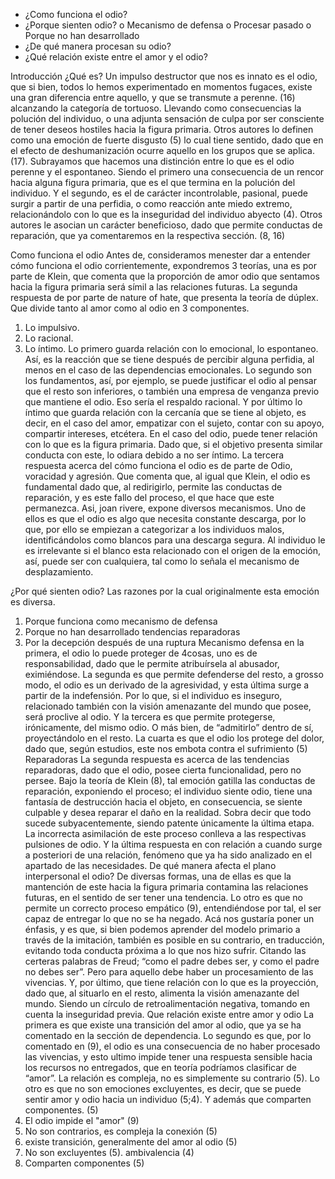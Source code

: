 -	¿Como funciona el odio? 
-	¿Porque sienten odio?
o	Mecanismo de defensa
o	Procesar pasado
o	Porque no han desarrollado
-	¿De qué manera procesan su odio?
-	¿Qué relación existe entre el amor y el odio?

Introducción
¿Qué es?
Un impulso destructor que nos es innato es el odio, que si bien, todos lo hemos experimentado en momentos fugaces, existe una gran diferencia entre aquello, y que se transmute a perenne. (16) alcanzando la categoría de tortuoso. Llevando como consecuencias la polución del individuo, o una adjunta sensación de culpa por ser consciente de tener deseos hostiles hacia la figura primaria. Otros autores lo definen como una emoción de fuerte disgusto (5) lo cual tiene sentido, dado que en el efecto de deshumanización ocurre aquello en los grupos que se aplica. (17). 
Subrayamos que hacemos una distinción entre lo que es el odio perenne y el espontaneo. Siendo el primero una consecuencia de un rencor hacia alguna figura primaria, que es el que termina en la polución del individuo. Y el segundo, es el de carácter incontrolable, pasional, puede surgir a partir de una perfidia, o como reacción ante miedo extremo, relacionándolo con lo que es la inseguridad del individuo abyecto (4). 
Otros autores le asocian un carácter beneficioso, dado que permite conductas de reparación, que ya comentaremos en la respectiva sección. (8, 16)

Como funciona el odio
Antes de, consideramos menester dar a entender cómo funciona el odio corrientemente, expondremos 3 teorías, una es por parte de Klein, que comenta que la proporción de amor odio que sentamos hacia la figura primaria será símil a las relaciones futuras. La segunda respuesta de por parte de nature of hate, que presenta la teoría de dúplex. Que divide tanto al amor como al odio en 3 componentes. 
1.	Lo impulsivo.
2.	Lo racional.
3.	Lo íntimo.
Lo primero guarda relación con lo emocional, lo espontaneo. Así, es la reacción que se tiene después de percibir alguna perfidia, al menos en el caso de las dependencias emocionales. Lo segundo son los fundamentos, así, por ejemplo, se puede justificar el odio al pensar que el resto son inferiores, o también una empresa de venganza previo que mantiene el odio. Eso sería el respaldo racional. Y por último lo íntimo que guarda relación con la cercanía que se tiene al objeto, es decir, en el caso del amor, empatizar con el sujeto, contar con su apoyo, compartir intereses, etcétera. En el caso del odio, puede tener relación con lo que es la figura primaria. Dado que, si el objetivo presenta similar conducta con este, lo odiara debido a no ser íntimo. 
La tercera respuesta acerca del cómo funciona el odio es de parte de Odio, voracidad y agresión. Que comenta que, al igual que Klein, el odio es fundamental dado que, al redirigirlo, permite las conductas de reparación, y es este fallo del proceso, el que hace que este permanezca. Asi, joan rivere, expone diversos mecanismos. Uno de ellos es que el odio es algo que necesita constante descarga, por lo que, por ello se empiezan a categorizar a los individuos malos, identificándolos como blancos para una descarga segura. Al individuo le es irrelevante si el blanco esta relacionado con el origen de la emoción, así, puede ser con cualquiera, tal como lo señala el mecanismo de desplazamiento.


¿Por qué sienten odio?
Las razones por la cual originalmente esta emoción es diversa. 
1.	Porque funciona como mecanismo de defensa
2.	Porque no han desarrollado tendencias reparadoras
3.	Por la decepción después de una ruptura
Mecanismo defensa
en la primera, el odio lo puede proteger de 4cosas, uno es de responsabilidad, dado que le permite atribuírsela al abusador, eximiéndose. La segunda es que permite defenderse del resto, a grosso modo, el odio es un derivado de la agresividad, y esta última surge a partir de la indefensión. Por lo que, si el individuo es inseguro, relacionado también con la visión amenazante del mundo que posee, será proclive al odio. Y la tercera es que permite protegerse, irónicamente, del mismo odio. O más bien, de “admitirlo” dentro de sí, proyectándolo en el resto. La cuarta es que el odio los protege del dolor, dado que, según estudios, este nos embota contra el sufrimiento (5)
Reparadoras
La segunda respuesta es acerca de las tendencias reparadoras, dado que el odio, posee cierta funcionalidad, pero no persee. Bajo la teoría de Klein (8), tal emoción gatilla las conductas de reparación, exponiendo el proceso; el individuo siente odio, tiene una fantasía de destrucción hacia el objeto, en consecuencia, se siente culpable y desea reparar el daño en la realidad. Sobra decir que todo sucede subyacentemente, siendo patente únicamente la última etapa. La incorrecta asimilación de este proceso conlleva a las respectivas pulsiones de odio. 
Y la última respuesta en con relación a cuando surge a posteriori de una relación, fenómeno que ya ha sido analizado en el apartado de las necesidades.
De qué manera afecta el plano interpersonal  el odio? De diversas formas, una de ellas es que la mantención de este hacia la figura primaria contamina las relaciones futuras, en el sentido de ser tener una tendencia. Lo otro es que no permite un correcto proceso empático (9), entendiéndose por tal, el ser capaz de entregar lo que no se ha negado. Acá nos gustaría poner un énfasis, y es que, si bien podemos aprender del modelo primario a través de la imitación, también es posible en su contrario, en traducción, evitando toda conducta próxima a lo que nos hizo sufrir. Citando las certeras palabras de Freud; “como el padre debes ser, y como el padre no debes ser”. Pero para aquello debe haber un procesamiento de las vivencias. Y, por último, que tiene relación con lo que es la proyección, dado que, al situarlo en el resto, alimenta la visión amenazante del mundo. Siendo un círculo de retroalimentación negativa, tomando en cuenta la inseguridad previa.
Que relación existe entre amor y odio
La primera es que existe una transición del amor al odio, que ya se ha comentado en la sección de dependencia. Lo segundo es que, por lo comentado en (9), el odio es una consecuencia de no haber procesado las vivencias, y esto ultimo impide tener una respuesta sensible hacia los recursos no entregados, que en teoría podríamos clasificar de “amor”. La relación es compleja, no es simplemente su contrario (5). Lo otro es que no son emociones excluyentes, es decir, que se puede sentir amor y odio hacia un individuo (5;4). Y además que comparten componentes. (5)
1.	El odio impide el "amor" (9)
2.	No son contrarios, es compleja la conexión (5)
3.	existe transición, generalmente del amor al odio (5)
4.	No son excluyentes (5). ambivalencia (4)
5.	Comparten componentes (5)